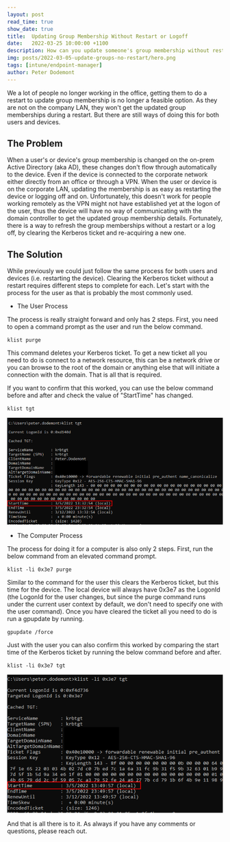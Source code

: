```yaml
---
layout: post
read_time: true
show_date: true
title:  Updating Group Membership Without Restart or Logoff
date:   2022-03-25 10:00:00 +1100
description: How can you update someone's group membership without restarting or logging off.
img: posts/2022-03-05-update-groups-no-restart/hero.png
tags: [intune/endpoint-manager]
author: Peter Dodemont
---
```

We a lot of people no longer working in the office, getting them to do a restart to update group membership is no longer a feasible option. As they are not on the company LAN, they won't get the updated group memberships during a restart. But there are still ways of doing this for both users and devices.

## The Problem
When a user's or device's group membership is changed on the on-prem Active Directory (aka AD), these changes don't flow through automatically to the device. Even if the device is connected to the corporate network either directly from an office or through a VPN. When the user or device is on the corporate LAN, updating the membership is as easy as restarting the device or logging off and on. Unfortunately, this doesn't work for people working remotely as the VPN might not have established yet at the logon of the user, thus the device will have no way of communicating with the domain controller to get the updated group membership details. Fortunately, there is a way to refresh the group memberships without a restart or a log off, by clearing the Kerberos ticket and re-acquiring a new one.

## The Solution
While previously we could just follow the same process for both users and devices (i.e. restarting the device). Clearing the Kerberos ticket without a restart requires different steps to complete for each. Let's start with the process for the user as that is probably the most commonly used.
* The User Process

The process is really straight forward and only has 2 steps.
First, you need to open a command prompt as the user and run the below command.
```Batchfile
klist purge
```
This command deletes your Kerberos ticket.
To get a new ticket all you need to do is connect to a network resource, this can be a network drive or you can browse to the root of the domain or anything else that will initiate a connection with the domain.
That is all that is required.

If you want to confirm that this worked, you can use the below command before and after and check the value of "StartTime" has changed.
```BatchFile
klist tgt
```
![Kerberos Ticket Starttime](/assets/img/posts/2022-03-05-update-groups-no-restart/kerb-ticket.png "Kerberos Ticket Starttime")

* The Computer Process

The process for doing it for a computer is also only 2 steps.
First, run the below command from an elevated command prompt.
```batchfile
klist -li 0x3e7 purge
```
Similar to the command for the user this clears the Kerberos ticket, but this time for the device. The local device will always have 0x3e7 as the LogonId (the LogonId for the user changes, but since the purge command runs under the current user context by default, we don't need to specify one with the user command).
Once you have cleared the ticket all you need to do is run a gpupdate by running.
```Batchfile
gpupdate /force
```

Just with the user you can also confirm this worked by comparing the start time of the Kerberos ticket by running the below command before and after.
```Batchfile
klist -li 0x3e7 tgt
```
![Device Kerberos Ticket Starttime](/assets/img/posts/2022-03-05-update-groups-no-restart/kerb-ticket-device.png "Device Kerberos Ticket Starttime")

And that is all there is to it. As always if you have any comments or questions, please reach out.